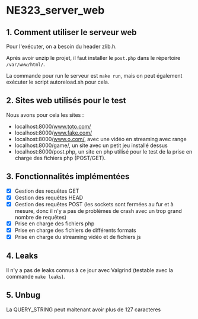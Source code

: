 # NE323_server_web


## 1. Comment utiliser le serveur web

Pour l'exécuter, on a besoin du header zlib.h. 

Après avoir unzip le projet, il faut installer le `post.php` dans le répertoire `/var/www/html/`.

La commande pour run le serveur est `make run`, mais on peut également exécuter le script autoreload.sh pour cela.

## 2. Sites web utilisés pour le test

Nous avons pour cela les sites :

- localhost:8000/www.toto.com/
- localhost:8000/www.fake.com/
- localhost:8000/www.o.com/, avec une vidéo en streaming avec range
- localhost:8000/game/, un site avec un petit jeu installé dessus
- localhost:8000/post.php, un site en php utilisé pour le test de la prise en charge des fichiers php (POST/GET).

## 3. Fonctionnalités implémentées

- [x] Gestion des requêtes GET
- [x] Gestion des requêtes HEAD
- [x] Gestion des requêtes POST (les sockets sont fermées au fur et à mesure, donc il n'y a pas de problèmes de crash avec un trop grand nombre de requêtes)
- [x] Prise en charge des fichiers php
- [x] Prise en charge des fichiers de différents formats
- [x] Prise en charge du streaming vidéo et de fichiers js

## 4. Leaks

Il n'y a pas de leaks connus à ce jour avec Valgrind (testable avec la commande `make leaks`).

## 5. Unbug

La QUERY_STRING peut maitenant avoir plus de 127 caracteres
